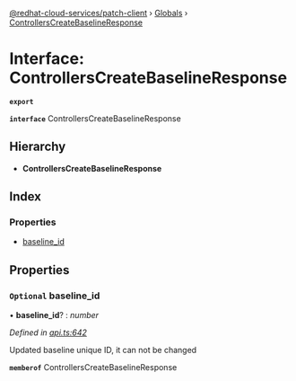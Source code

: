 [@redhat-cloud-services/patch-client](../README.md) › [Globals](../globals.md) › [ControllersCreateBaselineResponse](controllerscreatebaselineresponse.md)

# Interface: ControllersCreateBaselineResponse

**`export`** 

**`interface`** ControllersCreateBaselineResponse

## Hierarchy

* **ControllersCreateBaselineResponse**

## Index

### Properties

* [baseline_id](controllerscreatebaselineresponse.md#optional-baseline_id)

## Properties

### `Optional` baseline_id

• **baseline_id**? : *number*

*Defined in [api.ts:642](https://github.com/RedHatInsights/javascript-clients/blob/daadefd7/packages/patch/api.ts#L642)*

Updated baseline unique ID, it can not be changed

**`memberof`** ControllersCreateBaselineResponse
